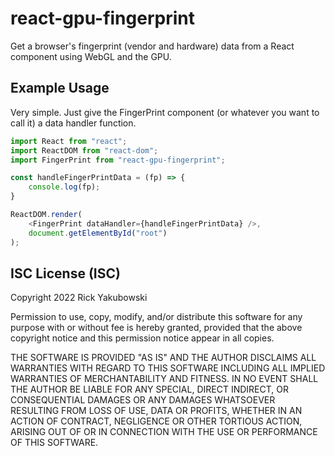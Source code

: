 # react-gpu-fingerprint

Get a browser's fingerprint (vendor and hardware) data from a React component using WebGL and the GPU.

## Example Usage

Very simple. Just give the FingerPrint component (or whatever you want to call it) a data handler function.

```javascript
import React from "react";
import ReactDOM from "react-dom";
import FingerPrint from "react-gpu-fingerprint";

const handleFingerPrintData = (fp) => {
    console.log(fp);
}

ReactDOM.render(
    <FingerPrint dataHandler={handleFingerPrintData} />,
    document.getElementById("root")
);
```

## ISC License (ISC)

Copyright 2022 Rick Yakubowski

Permission to use, copy, modify, and/or distribute this software for any purpose with or without fee is hereby granted, provided that the above copyright notice and this permission notice appear in all copies.

THE SOFTWARE IS PROVIDED "AS IS" AND THE AUTHOR DISCLAIMS ALL WARRANTIES WITH REGARD TO THIS SOFTWARE INCLUDING ALL IMPLIED WARRANTIES OF MERCHANTABILITY AND FITNESS. IN NO EVENT SHALL THE AUTHOR BE LIABLE FOR ANY SPECIAL, DIRECT INDIRECT, OR CONSEQUENTIAL DAMAGES OR ANY DAMAGES WHATSOEVER RESULTING FROM LOSS OF USE, DATA OR PROFITS, WHETHER IN AN ACTION OF CONTRACT, NEGLIGENCE OR OTHER TORTIOUS ACTION, ARISING OUT OF OR IN CONNECTION WITH THE USE OR PERFORMANCE OF THIS SOFTWARE.